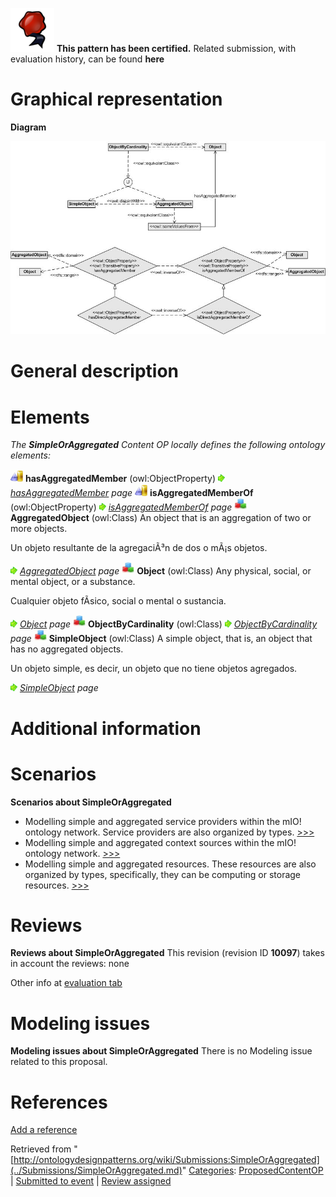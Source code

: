 [![](../images/thumb/b/b5/Certified.png/70px-Certified.png)](../Image/Certified.png.md "Certified.png") __This pattern has been certified.__
Related submission, with evaluation history, can be found __here__





#  Graphical representation


__Diagram__




[![Image:CP-SoA-01v1.jpg](../images/f/f5/CP-SoA-01v1.jpg)](../Image/CP-SoA-01v1.jpg.md "Image:CP-SoA-01v1.jpg")




#  General description


  




#  Elements


_The __SimpleOrAggregated__ Content OP locally defines the following ontology elements:_



[![ObjectProperty](../images/thumb/c/c3/ObjectProperty.gif/20px-ObjectProperty.gif)](../Image/ObjectProperty.gif.md "ObjectProperty") __hasAggregatedMember__ (owl:ObjectProperty) 
 [![](../images/thumb/8/87/ArrowRight.gif/11px-ArrowRight.gif)](../Image/ArrowRight.gif.md "ArrowRight.gif") _[hasAggregatedMember](../Submissions/SimpleOrAggregated/hasAggregatedMember.md "Submissions:SimpleOrAggregated/hasAggregatedMember") page_
[![ObjectProperty](../images/thumb/c/c3/ObjectProperty.gif/20px-ObjectProperty.gif)](../Image/ObjectProperty.gif.md "ObjectProperty") __isAggregatedMemberOf__ (owl:ObjectProperty) 
 [![](../images/thumb/8/87/ArrowRight.gif/11px-ArrowRight.gif)](../Image/ArrowRight.gif.md "ArrowRight.gif") _[isAggregatedMemberOf](../Submissions/SimpleOrAggregated/isAggregatedMemberOf.md "Submissions:SimpleOrAggregated/isAggregatedMemberOf") page_
[![Class](../images/thumb/2/27/Class.gif/20px-Class.gif)](../Image/Class.gif.md "Class") __AggregatedObject__ (owl:Class) An object that is an aggregation of two or more objects.
  



Un objeto resultante de la agregaciÃ³n de dos o mÃ¡s objetos. 



 [![](../images/thumb/8/87/ArrowRight.gif/11px-ArrowRight.gif)](../Image/ArrowRight.gif.md "ArrowRight.gif") _[AggregatedObject](../Submissions/SimpleOrAggregated/AggregatedObject.md "Submissions:SimpleOrAggregated/AggregatedObject") page_
[![Class](../images/thumb/2/27/Class.gif/20px-Class.gif)](../Image/Class.gif.md "Class") __Object__ (owl:Class) Any physical, social, or mental object, or a substance.
  



Cualquier objeto fÃ­sico, social o mental o sustancia. 



 [![](../images/thumb/8/87/ArrowRight.gif/11px-ArrowRight.gif)](../Image/ArrowRight.gif.md "ArrowRight.gif") _[Object](../Submissions/SimpleOrAggregated/Object.md "Submissions:SimpleOrAggregated/Object") page_
[![Class](../images/thumb/2/27/Class.gif/20px-Class.gif)](../Image/Class.gif.md "Class") __ObjectByCardinality__ (owl:Class) 
 [![](../images/thumb/8/87/ArrowRight.gif/11px-ArrowRight.gif)](../Image/ArrowRight.gif.md "ArrowRight.gif") _[ObjectByCardinality](../Submissions/SimpleOrAggregated/ObjectByCardinality.md "Submissions:SimpleOrAggregated/ObjectByCardinality") page_
[![Class](../images/thumb/2/27/Class.gif/20px-Class.gif)](../Image/Class.gif.md "Class") __SimpleObject__ (owl:Class) A simple object, that is, an object that has no aggregated objects.
  



Un objeto simple, es decir, un objeto que no tiene objetos agregados. 



 [![](../images/thumb/8/87/ArrowRight.gif/11px-ArrowRight.gif)](../Image/ArrowRight.gif.md "ArrowRight.gif") _[SimpleObject](../Submissions/SimpleOrAggregated/SimpleObject.md "Submissions:SimpleOrAggregated/SimpleObject") page_
#  Additional information


#  Scenarios



__Scenarios about SimpleOrAggregated__
* Modelling simple and aggregated service providers within the mIO! ontology network. Service providers are also organized by types. [>>>](../Submissions/SimpleOrAggregated/Scenario_1.md "http://ontologydesignpatterns.org/wiki/Submissions:SimpleOrAggregated/Scenario_1")
* Modelling simple and aggregated context sources within the mIO! ontology network. [>>>](../Submissions/SimpleOrAggregated/Scenario_2.md "http://ontologydesignpatterns.org/wiki/Submissions:SimpleOrAggregated/Scenario_2")
* Modelling simple and aggregated resources. These resources are also organized by types, specifically, they can be computing or storage resources. [>>>](../Submissions/SimpleOrAggregated/Scenario_3.md "http://ontologydesignpatterns.org/wiki/Submissions:SimpleOrAggregated/Scenario_3")



#  Reviews



__Reviews about SimpleOrAggregated__
This revision (revision ID __10097__) takes in account the reviews: none


Other info at [evaluation tab](http://ontologydesignpatterns.org/wiki/index.php?title=Submissions:SimpleOrAggregated&action=evaluation "http://ontologydesignpatterns.org/wiki/index.php?title=Submissions:SimpleOrAggregated&action=evaluation")




  




#  Modeling issues



__Modeling issues about SimpleOrAggregated__
There is no Modeling issue related to this proposal.




  




#  References


[Add a reference](index.php@title=Odp%253AAdd_reference&subject=../Submissions/SimpleOrAggregated.md "http://ontologydesignpatterns.org/wiki/index.php?title=Odp:Add_reference&subject=Submissions%3ASimpleOrAggregated")


  






Retrieved from "[http://ontologydesignpatterns.org/wiki/Submissions:SimpleOrAggregated](../Submissions/SimpleOrAggregated.md)"
 [Categories](http://ontologydesignpatterns.org/wiki/Special:Categories "Special:Categories"): [ProposedContentOP](../Category/ProposedContentOP.md "Category:ProposedContentOP") | [Submitted to event](../Category/Submitted_to_event.md "Category:Submitted to event") | [Review assigned](../Category/Review_assigned.md "Category:Review assigned")